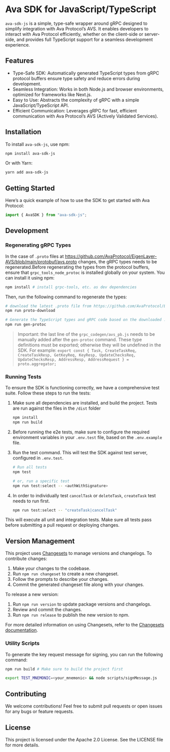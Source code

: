# Ava SDK for JavaScript/TypeScript

`ava-sdk-js` is a simple, type-safe wrapper around gRPC designed to simplify integration with Ava Protocol’s AVS. It enables developers to interact with Ava Protocol efficiently, whether on the client-side or server-side, and provides full TypeScript support for a seamless development experience.

## Features

- Type-Safe SDK: Automatically generated TypeScript types from gRPC protocol buffers ensure type safety and reduce errors during development.
- Seamless Integration: Works in both Node.js and browser environments, optimized for frameworks like Next.js.
- Easy to Use: Abstracts the complexity of gRPC with a simple JavaScript/TypeScript API.
- Efficient Communication: Leverages gRPC for fast, efficient communication with Ava Protocol’s AVS (Actively Validated Services).

## Installation

To install `ava-sdk-js`, use npm:

```bash
npm install ava-sdk-js
```

Or with Yarn:

```bash
yarn add ava-sdk-js
```

## Getting Started

Here’s a quick example of how to use the SDK to get started with Ava Protocol:

```typescript
import { AvaSDK } from "ava-sdk-js";
```

## Development

### Regenerating gRPC Types

In the case of `.proto` files at https://github.com/AvaProtocol/EigenLayer-AVS/blob/main/protobuf/avs.proto changes, the gRPC types needs to be regenerated.Before regenerating the types from the protocol buffers, ensure that `grpc_tools_node_protoc` is installed globally on your system. You can install it using npm:

```bash
npm install # install grpc-tools, etc. as dev dependencies
```

Then, run the following command to regenerate the types:

```bash
# download the latest .proto file from https://github.com/AvaProtocol/EigenLayer-AVS
npm run proto-download

# Generate the TypeScript types and gRPC code based on the downloaded .proto file
npm run gen-protoc
```

> Important: the last line of the `grpc_codegen/avs_pb.js` needs to be manually added after the `gen-protoc` command. These type definitions must be exported; otherwise they will be undefined in the SDK. For example: `export const { Task, CreateTaskReq, CreateTaskResp, GetKeyReq, KeyResp, UpdateChecksReq, UpdateChecksResp, AddressResp, AddressRequest } = proto.aggregator;`

### Running Tests

To ensure the SDK is functioning correctly, we have a comprehensive test suite. Follow these steps to run the tests:

1. Make sure all dependencies are installed, and build the project. Tests are run against the files in the `/dist` folder
   ```bash
   npm install
   npm run build
   ```
2. Before running the e2e tests, make sure to configure the required environment variables in your `.env.test` file, based on the `.env.example` file.

3. Run the test command. This will test the SDK against test server, configured in `.env.test`.

   ```bash
   # Run all tests
   npm test

   # or, run a specific test
   npm run test:select -- <authWithSignature>
   ```

4. In order to individually test `cancelTask` or `deleteTask`, `createTask` test needs to run first.
   ```bash
   npm run test:select -- "createTask|cancelTask"
   ```

This will execute all unit and integration tests. Make sure all tests pass before submitting a pull request or deploying changes.

## Version Management

This project uses [Changesets](https://github.com/changesets/changesets) to manage versions and changelogs. To contribute changes:

1. Make your changes to the codebase.
2. Run `npm run changeset` to create a new changeset.
3. Follow the prompts to describe your changes.
4. Commit the generated changeset file along with your changes.

To release a new version:

1. Run `npm run version` to update package versions and changelogs.
2. Review and commit the changes.
3. Run `npm run release` to publish the new version to npm.

For more detailed information on using Changesets, refer to the [Changesets documentation](https://github.com/changesets/changesets/blob/main/docs/intro-to-using-changesets.md).


### Utility Scripts

To generate the key request message for signing, you can run the following command:

```bash
npm run build # Make sure to build the project first

export TEST_MNEMONIC=<your_mnemonic> && node scripts/signMessage.js
```

## Contributing

We welcome contributions! Feel free to submit pull requests or open issues for any bugs or feature requests.

## License

This project is licensed under the Apache 2.0 License. See the LICENSE file for more details.

